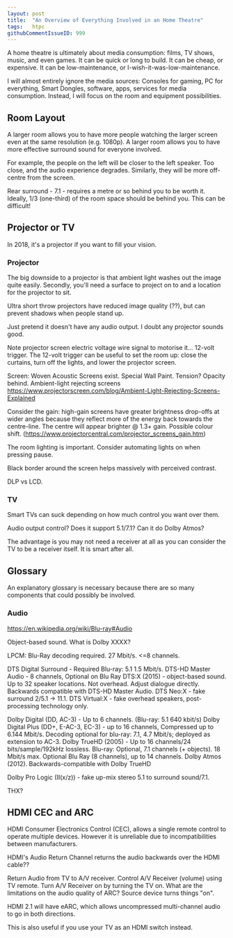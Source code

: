 ```yaml
---
layout: post
title:  "An Overview of Everything Involved in an Home Theatre"
tags:   htpc
githubCommentIssueID: 999
---
```


A home theatre is ultimately about media consumption: films, TV shows, music, and even games. It can be quick or long to build. It can be cheap, or expensive. It can be low-maintenance, or I-wish-it-was-low-maintenance.

I will almost entirely ignore the media sources: Consoles for gaming, PC for everything, Smart Dongles, software, apps, services for media consumption. Instead, I will focus on the room and equipment possibilities.

## Room Layout

A larger room allows you to have more people watching the larger screen even at the same resolution (e.g. 1080p). A larger room allows you to have more effective surround sound for everyone involved.

For example, the people on the left will be closer to the left speaker. Too close, and the audio experience degrades. Similarly, they will be more off-centre from the screen.

Rear surround - 7.1 - requires a metre or so behind you to be worth it. Ideally, 1/3 (one-third) of the room space should be behind you. This can be difficult!

## Projector or TV

In 2018, it's a projector if you want to fill your vision.

### Projector

The big downside to a projector is that ambient light washes out the image quite easily. Secondly, you'll need a surface to project on to and a location for the projector to sit.

Ultra short throw projectors have reduced image quality (??), but can prevent shadows when people stand up.

Just pretend it doesn't have any audio output. I doubt any projector sounds good.

Note projector screen electric voltage wire signal to motorise it... 12-volt trigger. The 12-volt trigger can be useful to set the room up: close the curtains, turn off the lights, and lower the projector screen.

Screen: Woven Acoustic Screens exist. Special Wall Paint. Tension? Opacity behind. Ambient-light rejecting screens https://www.projectorscreen.com/blog/Ambient-Light-Rejecting-Screens-Explained

Consider the gain: high-gain screens have greater brightness drop-offs at wider angles because they reflect more of the energy back towards the centre-line. The centre will appear brighter @ 1.3+ gain. Possible colour shift. (https://www.projectorcentral.com/projector_screens_gain.htm)

The room lighting is important. Consider automating lights on when pressing pause.

Black border around the screen helps massively with perceived contrast.

DLP vs LCD.

### TV

Smart TVs can suck depending on how much control you want over them.

Audio output control? Does it support 5.1/7.1? Can it do Dolby Atmos?

The advantage is you may not need a receiver at all as you can consider the TV to be a receiver itself. It is smart after all.

## Glossary

An explanatory glossary is necessary because there are so many components that could possibly be involved.

### Audio

https://en.wikipedia.org/wiki/Blu-ray#Audio

Object-based sound. What is Dolby XXXX?

LPCM: Blu-Ray decoding required. 27 Mbit/s. <=8 channels.

DTS Digital Surround - Required Blu-ray: 5.1 1.5 Mbit/s.
DTS-HD Master Audio - 8 channels, Optional on Blu Ray
DTS:X (2015) - object-based sound. Up to 32 speaker locations. Not overhead. Adjust dialogue directly. Backwards compatible with DTS-HD Master Audio.
DTS Neo:X - fake surround 2/5.1 -> 11.1.
DTS Virtual:X - fake overhead speakers, post-processing technology only.

Dolby Digital (DD, AC-3) - Up to 6 channels. (Blu-ray: 5.1 640 kbit/s)
Dolby Digital Plus (DD+, E-AC-3, EC-3) - up to 16 channels, Compressed up to 6.144 Mbit/s.
    Decoding optional for blu-ray: 7.1, 4.7 Mbit/s; deployed as extension to AC-3.
Dolby TrueHD (2005) - Up to 16 channels/24 bits/sample/192kHz lossless.
    Blu-ray: Optional, 7.1 channels (+ objects). 18 Mbit/s max.
     Optional Blu Ray (8 channels), up to 14 channels.
Dolby Atmos (2012). Backwards-compatible with Dolby TrueHD

Dolby Pro Logic (II(x/z)) - fake up-mix stereo 5.1 to surround sound/7.1.

THX?

## HDMI CEC and ARC

HDMI Consumer Electronics Control (CEC), allows a single remote control to operate multiple devices. However it is unreliable due to incompatibilities between manufacturers.

HDMI's Audio Return Channel returns the audio backwards over the HDMI cable??

 Return Audio from TV to A/V receiver. Control A/V Receiver (volume) using TV remote. Turn A/V Receiver on by turning the TV on.
What are the limitations on the audio quality of ARC? Source device turns things "on".

HDMI 2.1 will have eARC, which allows uncompressed multi-channel audio to go in both directions.

This is also useful if you use your TV as an HDMI switch instead.
